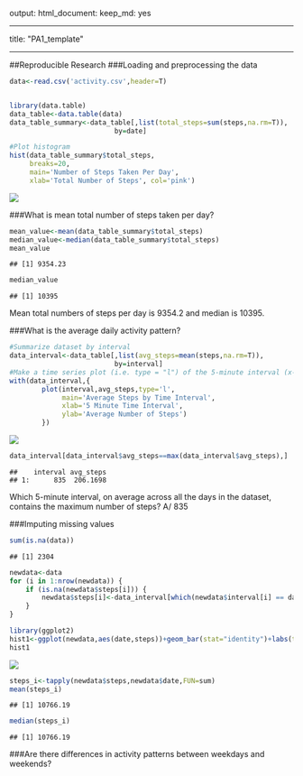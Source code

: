 

output: 
  html_document: 
    keep_md: yes


---
title: "PA1_template"

---
##Reproducible Research
###Loading and preprocessing the data


```r
data<-read.csv('activity.csv',header=T)


library(data.table)
data_table<-data.table(data)
data_table_summary<-data_table[,list(total_steps=sum(steps,na.rm=T)), 
                          by=date]
```




```r
#Plot histogram
hist(data_table_summary$total_steps, 
     breaks=20,
     main='Number of Steps Taken Per Day',
     xlab='Total Number of Steps', col='pink')
```

![](PA1_template_files/figure-html/unnamed-chunk-2-1.png) 

###What is mean total number of steps taken per day?

```r
mean_value<-mean(data_table_summary$total_steps)
median_value<-median(data_table_summary$total_steps)
mean_value
```

```
## [1] 9354.23
```

```r
median_value
```

```
## [1] 10395
```

Mean total numbers of steps per day is 9354.2 and median is 10395.

###What is the average daily activity pattern?

```r
#Summarize dataset by interval
data_interval<-data_table[,list(avg_steps=mean(steps,na.rm=T)), 
                          by=interval]
#Make a time series plot (i.e. type = "l") of the 5-minute interval (x-axis) and the average number of steps taken, averaged across all days (y-axis)
with(data_interval,{
        plot(interval,avg_steps,type='l',
             main='Average Steps by Time Interval',
             xlab='5 Minute Time Interval',
             ylab='Average Number of Steps')
        })
```

![](PA1_template_files/figure-html/unnamed-chunk-4-1.png) 

```r
data_interval[data_interval$avg_steps==max(data_interval$avg_steps),]
```

```
##    interval avg_steps
## 1:      835  206.1698
```
Which 5-minute interval, on average across all the days in the dataset, contains the maximum number of steps?  A/ 835

###Imputing missing values

```r
sum(is.na(data))
```

```
## [1] 2304
```

```r
newdata<-data 
for (i in 1:nrow(newdata)) {
    if (is.na(newdata$steps[i])) {
        newdata$steps[i]<-data_interval[which(newdata$interval[i] == data_interval$interval), ]$avg_steps
    }
}

library(ggplot2)
hist1<-ggplot(newdata,aes(date,steps))+geom_bar(stat="identity")+labs(title="Histogram of Number of Steps",x="Date",y="Number of Steps")
hist1
```

![](PA1_template_files/figure-html/unnamed-chunk-5-1.png) 

```r
steps_i<-tapply(newdata$steps,newdata$date,FUN=sum)
mean(steps_i)
```

```
## [1] 10766.19
```

```r
median(steps_i)
```

```
## [1] 10766.19
```


###Are there differences in activity patterns between weekdays and weekends?


